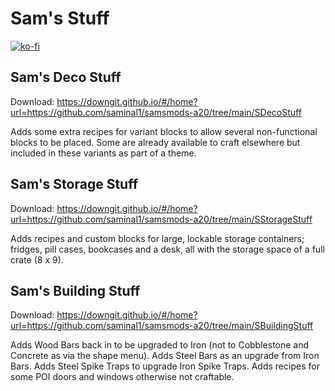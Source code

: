 # Sam's Stuff

[![ko-fi](https://ko-fi.com/img/githubbutton_sm.svg)](https://ko-fi.com/R6R54MYBL)

## Sam's Deco Stuff
Download: https://downgit.github.io/#/home?url=https://github.com/saminal1/samsmods-a20/tree/main/SDecoStuff

Adds some extra recipes for variant blocks to allow several non-functional blocks to be placed. Some are already available to craft elsewhere but included in these variants as part of a theme.

## Sam's Storage Stuff
Download: https://downgit.github.io/#/home?url=https://github.com/saminal1/samsmods-a20/tree/main/SStorageStuff

Adds recipes and custom blocks for large, lockable storage containers; fridges, pill cases, bookcases and a desk, all with the storage space of a full crate (8 x 9).

## Sam's Building Stuff
Download: https://downgit.github.io/#/home?url=https://github.com/saminal1/samsmods-a20/tree/main/SBuildingStuff

Adds Wood Bars back in to be upgraded to Iron (not to Cobblestone and Concrete as via the shape menu). Adds Steel Bars as an upgrade from Iron Bars. Adds Steel Spike Traps to upgrade Iron Spike Traps. Adds recipes for some POI doors and windows otherwise not craftable.

